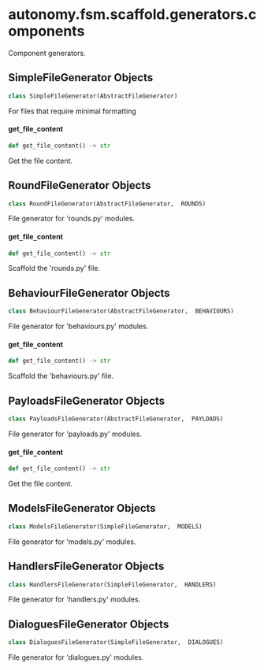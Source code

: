 <a id="autonomy.fsm.scaffold.generators.components"></a>

# autonomy.fsm.scaffold.generators.components

Component generators.

<a id="autonomy.fsm.scaffold.generators.components.SimpleFileGenerator"></a>

## SimpleFileGenerator Objects

```python
class SimpleFileGenerator(AbstractFileGenerator)
```

For files that require minimal formatting

<a id="autonomy.fsm.scaffold.generators.components.SimpleFileGenerator.get_file_content"></a>

#### get`_`file`_`content

```python
def get_file_content() -> str
```

Get the file content.

<a id="autonomy.fsm.scaffold.generators.components.RoundFileGenerator"></a>

## RoundFileGenerator Objects

```python
class RoundFileGenerator(AbstractFileGenerator,  ROUNDS)
```

File generator for 'rounds.py' modules.

<a id="autonomy.fsm.scaffold.generators.components.RoundFileGenerator.get_file_content"></a>

#### get`_`file`_`content

```python
def get_file_content() -> str
```

Scaffold the 'rounds.py' file.

<a id="autonomy.fsm.scaffold.generators.components.BehaviourFileGenerator"></a>

## BehaviourFileGenerator Objects

```python
class BehaviourFileGenerator(AbstractFileGenerator,  BEHAVIOURS)
```

File generator for 'behaviours.py' modules.

<a id="autonomy.fsm.scaffold.generators.components.BehaviourFileGenerator.get_file_content"></a>

#### get`_`file`_`content

```python
def get_file_content() -> str
```

Scaffold the 'behaviours.py' file.

<a id="autonomy.fsm.scaffold.generators.components.PayloadsFileGenerator"></a>

## PayloadsFileGenerator Objects

```python
class PayloadsFileGenerator(AbstractFileGenerator,  PAYLOADS)
```

File generator for 'payloads.py' modules.

<a id="autonomy.fsm.scaffold.generators.components.PayloadsFileGenerator.get_file_content"></a>

#### get`_`file`_`content

```python
def get_file_content() -> str
```

Get the file content.

<a id="autonomy.fsm.scaffold.generators.components.ModelsFileGenerator"></a>

## ModelsFileGenerator Objects

```python
class ModelsFileGenerator(SimpleFileGenerator,  MODELS)
```

File generator for 'models.py' modules.

<a id="autonomy.fsm.scaffold.generators.components.HandlersFileGenerator"></a>

## HandlersFileGenerator Objects

```python
class HandlersFileGenerator(SimpleFileGenerator,  HANDLERS)
```

File generator for 'handlers.py' modules.

<a id="autonomy.fsm.scaffold.generators.components.DialoguesFileGenerator"></a>

## DialoguesFileGenerator Objects

```python
class DialoguesFileGenerator(SimpleFileGenerator,  DIALOGUES)
```

File generator for 'dialogues.py' modules.

